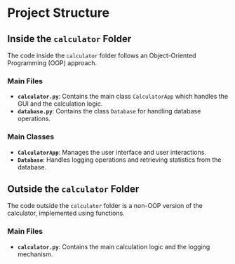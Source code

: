 # Project Structure

## Inside the `calculator` Folder
The code inside the `calculator` folder follows an Object-Oriented Programming (OOP) approach.

### Main Files
- **`calculator.py`**: Contains the main class `CalculatorApp` which handles the GUI and the calculation logic.
- **`database.py`**: Contains the class `Database` for handling database operations.

### Main Classes
- **`CalculatorApp`**: Manages the user interface and user interactions.
- **`Database`**: Handles logging operations and retrieving statistics from the database.

## Outside the `calculator` Folder
The code outside the `calculator` folder is a non-OOP version of the calculator, implemented using functions.

### Main Files
- **`calculator.py`**: Contains the main calculation logic and the logging mechanism.
